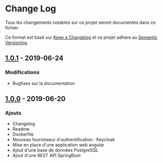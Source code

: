 # Change Log

Tous les changements notables sur ce projet seront documentés dans ce fichier.

Ce format est basé sur [Keep a Changelog](http://keepachangelog.com/)
et ce projet adhère au [Semantic Versioning](http://semver.org/).



## [1.0.1] - 2019-06-24

### Modifications
- Bugfixes sur la documentation



## [1.0.0] - 2019-06-20

### Ajouts

- Changelog
- Readme
- Dockerfile
- Nouveau fournisseur d'authentification : Keycloak
- Mise en place d'une application web angular
- Ajout d'une base de données PostgreSQL
- Ajout d'une REST API SpringBoot



[1.0.1]: https://gitlab.libriciel.fr/outils/central-cert/central-cert-core/tags/1.0.1
[1.0.0]: https://gitlab.libriciel.fr/outils/central-cert/central-cert-web/tags/1.0.0
